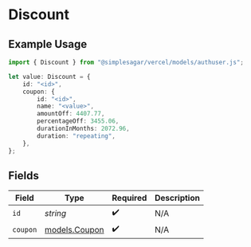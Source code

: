 # Discount

## Example Usage

```typescript
import { Discount } from "@simplesagar/vercel/models/authuser.js";

let value: Discount = {
    id: "<id>",
    coupon: {
        id: "<id>",
        name: "<value>",
        amountOff: 4407.77,
        percentageOff: 3455.06,
        durationInMonths: 2072.96,
        duration: "repeating",
    },
};
```

## Fields

| Field                                | Type                                 | Required                             | Description                          |
| ------------------------------------ | ------------------------------------ | ------------------------------------ | ------------------------------------ |
| `id`                                 | *string*                             | :heavy_check_mark:                   | N/A                                  |
| `coupon`                             | [models.Coupon](../models/coupon.md) | :heavy_check_mark:                   | N/A                                  |
